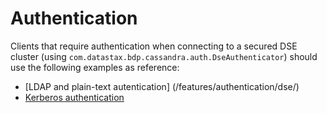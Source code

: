 # Authentication

Clients that require authentication when connecting to a secured DSE cluster
(using `com.datastax.bdp.cassandra.auth.DseAuthenticator`) should use the
following examples as reference:

* [LDAP and plain-text autentication] (/features/authentication/dse/)
* [Kerberos authentication](/features/authentication/kerberos/)
